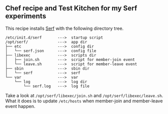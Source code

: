 Chef recipe and Test Kitchen for my Serf experiments
----------------------------------------------------

This recipe installs [Serf](http://www.serfdom.io/) with the 
following directory tree.

```
/etc/init.d/serf       --->  startup script
/opt/serf/             --->  app dir
├── etc                --->  config dir
│   └── serf.json      --->  config file
├── libexec            --->  scripts dir
│   ├── join.sh        --->  script for member-join event
│   └── leave.sh       --->  script for member-leave event
├── sbin               --->  sbin dir
│   └── serf           --->  serf
└── var                --->  var
    └── log            --->  log dir
        └── serf.log   --->  log file
```

Take a look at ``/opt/serf/libexec/join.sh`` and ``/opt/serf/libexec/leave.sh``. 
What it does is to update ``/etc/hosts`` when member-join and member-leave event happen.

